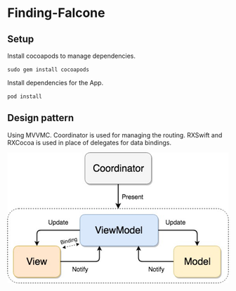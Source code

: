 # Finding-Falcone

## Setup
Install cocoapods to manage dependencies.

```
sudo gem install cocoapods
```

Install dependencies for the App.

```
pod install
```

## Design pattern

Using MVVMC. Coordinator is used for managing the routing. RXSwift and RXCocoa is used in place of delegates for data bindings. 

![](mvvmc.jpg)

